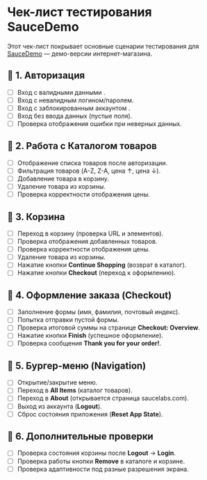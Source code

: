# Чек-лист тестирования SauceDemo

Этот чек-лист покрывает основные сценарии тестирования для [SauceDemo](https://www.saucedemo.com/) — демо-версии интернет-магазина.

## 🔹 1. Авторизация
- [ ] Вход с валидными данными .
- [ ] Вход с невалидным логином/паролем.
- [ ] Вход с заблокированным аккаунтом .
- [ ] Вход без ввода данных (пустые поля).
- [ ] Проверка отображения ошибки при неверных данных.

## 🔹 2. Работа с Каталогом товаров
- [ ] Отображение списка товаров после авторизации.
- [ ] Фильтрация товаров (A-Z, Z-A, цена ↑, цена ↓).
- [ ] Добавление товара в корзину.
- [ ] Удаление товара из корзины.
- [ ] Проверка корректности отображения цены.

## 🔹 3. Корзина
- [ ] Переход в корзину (проверка URL и элементов).
- [ ] Проверка отображения добавленных товаров.
- [ ] Проверка корректности отображения цены.
- [ ] Удаление товара из корзины.
- [ ] Нажатие кнопки **Continue Shopping** (возврат в каталог).
- [ ] Нажатие кнопки **Checkout** (переход к оформлению).

## 🔹 4. Оформление заказа (Checkout)
- [ ] Заполнение формы (имя, фамилия, почтовый индекс).
- [ ] Попытка отправки пустой формы.
- [ ] Проверка итоговой суммы на странице **Checkout: Overview**.
- [ ] Нажатие кнопки **Finish** (успешное оформление).
- [ ] Проверка сообщения **Thank you for your order!**.

## 🔹 5. Бургер-меню (Navigation)
- [ ] Открытие/закрытие меню.
- [ ] Переход в **All Items** (каталог товаров).
- [ ] Переход в **About** (открывается страница saucelabs.com).
- [ ] Выход из аккаунта (**Logout**).
- [ ] Сброс состояния приложения (**Reset App State**).

## 🔹 6. Дополнительные проверки
- [ ] Проверка состояния корзины после **Logout** → **Login**.
- [ ] Проверка работы кнопки **Remove** в каталоге и корзине.
- [ ] Проверка адаптивности под разные разрешения экрана.